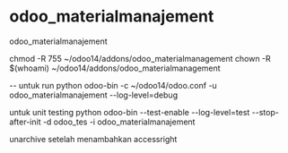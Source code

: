 # odoo_materialmanajement
odoo_materialmanajement

chmod -R 755 ~/odoo14/addons/odoo_materialmanagement
chown -R $(whoami) ~/odoo14/addons/odoo_materialmanagement

--
untuk run
python odoo-bin -c ~/odoo14/odoo.conf -u odoo_materialmanajement --log-level=debug

untuk unit testing
python odoo-bin --test-enable --log-level=test --stop-after-init -d odoo_tes -i odoo_materialmanajement

unarchive setelah menambahkan accessright
